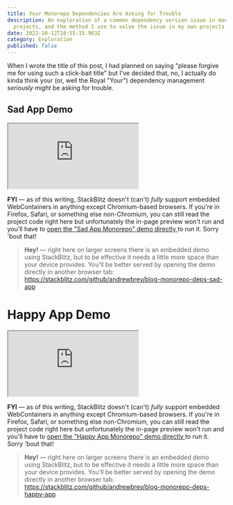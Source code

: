 ```yaml
---
title: Your Monorepo Dependencies Are Asking for Trouble
description: An exploration of a common dependency version issue in monorepo
  projects, and the method I use to solve the issue in my own projects
date: 2022-10-12T18:55:15.963Z
category: Exploration
published: false
---
```


When I wrote the title of this post, I had planned on saying "please forgive me for using such a click-bait title" but I've decided that, no, I actually do kinda think your (or, well the Royal "Your") dependency management _seriously might_ be asking for trouble.

## Sad App Demo

<div class="w-full hidden md:block">
	<iframe
		loading="lazy"
		class="w-full"
		style="aspect-ratio: 16/9;"
		src="https://stackblitz.com/github/andrewbrey/blog-monorepo-deps-sad-app?ctl=1&embed=1&file=README.md&hideNavigation=1">
	</iframe>
	<p class="px-4 py-2 text-sm leading-snug bg-white text-gray-600 border border-gray-300 rounded-b-md dark:bg-fluencyy-900 dark:text-fluencyy-100 dark:border-fluencyy-700">
		<b>FYI</b> — as of this writing, StackBlitz doesn't (can't) <i>fully</i> support embedded WebContainers in anything 
		except Chromium-based browsers. If you're in Firefox, Safari, or something else non-Chromium, you can still 
		read the project code right here but unfortunately the in-page preview won't run and you'll have to 
		<a href="https://stackblitz.com/github/andrewbrey/blog-monorepo-deps-sad-app" target="_blank" rel="noopener nofollow">
			open the "Sad App Monorepo" demo directly
		</a> to run it. Sorry 'bout that!
	</p>
</div>

<div class="w-full md:hidden">
	<blockquote>
		<b>Hey!</b> — right here on larger screens there is an embedded demo using StackBlitz, but to be effective it needs a little more space than 
		your device provides. You'll be better served by opening the demo directly in another browser tab:
		<a href="https://stackblitz.com/github/andrewbrey/blog-monorepo-deps-sad-app" target="_blank" rel="noopener nofollow">
			https://stackblitz.com/github/andrewbrey/blog-monorepo-deps-sad-app
		</a>
	</blockquote>
</div>

# Happy App Demo

<div class="w-full hidden md:block">
	<iframe
		loading="lazy"
		class="w-full"
		style="aspect-ratio: 16/9;"
		src="https://stackblitz.com/github/andrewbrey/blog-monorepo-deps-happy-app?ctl=1&embed=1&file=README.md&hideNavigation=1">
	</iframe>
	<p class="px-4 py-2 text-sm leading-snug bg-white text-gray-600 border border-gray-300 rounded-b-md dark:bg-fluencyy-900 dark:text-fluencyy-100 dark:border-fluencyy-700">
		<b>FYI</b> — as of this writing, StackBlitz doesn't (can't) <i>fully</i> support embedded WebContainers in anything 
		except Chromium-based browsers. If you're in Firefox, Safari, or something else non-Chromium, you can still 
		read the project code right here but unfortunately the in-page preview won't run and you'll have to 
		<a href="https://stackblitz.com/github/andrewbrey/blog-monorepo-deps-happy-app" target="_blank" rel="noopener nofollow">
			open the "Happy App Monorepo" demo directly
		</a> to run it. Sorry 'bout that!
	</p>
</div>

<div class="w-full md:hidden">
	<blockquote>
		<b>Hey!</b> — right here on larger screens there is an embedded demo using StackBlitz, but to be effective it needs a little more space than 
		your device provides. You'll be better served by opening the demo directly in another browser tab:
		<a href="https://stackblitz.com/github/andrewbrey/blog-monorepo-deps-happy-app" target="_blank" rel="noopener nofollow">
			https://stackblitz.com/github/andrewbrey/blog-monorepo-deps-happy-app
		</a>
	</blockquote>
</div>

